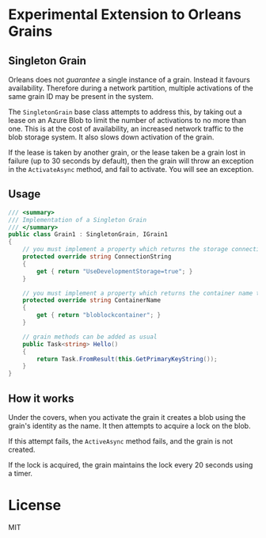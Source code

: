 # Experimental Extension to Orleans Grains

## Singleton Grain

Orleans does not _guarantee_ a single instance of a grain. Instead it favours availability. Therefore during a network partition, multiple activations of the same grain ID may be present in the system.

The `SingletonGrain` base class attempts to address this, by taking out a lease on an Azure Blob to limit the number of activations to no more than one. This is at the cost of availability, an increased network traffic to the blob storage system. It also slows down activation of the grain. 

If the lease is taken by another grain, or the lease taken be a grain lost in failure (up to 30 seconds by default), then the grain will throw an exception in the `ActivateAsync` method, and fail to activate. You will see an exception.

## Usage

```cs
/// <summary>
/// Implementation of a Singleton Grain
/// </summary>
public class Grain1 : SingletonGrain, IGrain1
{
    // you must implement a property which returns the storage connection string
    protected override string ConnectionString 
    {
        get { return "UseDevelopmentStorage=true"; } 
    }

    // you must implement a property which returns the container name to use for the blob locks
    protected override string ContainerName
    {
        get { return "bloblockcontainer"; }
    }

    // grain methods can be added as usual
    public Task<string> Hello()
    {
        return Task.FromResult(this.GetPrimaryKeyString());
    }
}
```

## How it works

Under the covers, when you activate the grain it creates a blob using the grain's identity as the name. It then attempts to acquire a lock on the blob.

If this attempt fails, the `ActiveAsync` method fails, and the grain is not created.

If the lock is acquired, the grain maintains the lock every 20 seconds using a timer.

# License

MIT